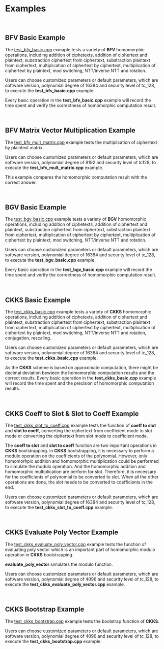 # Examples

<br>

##  BFV Basic Example

The [test_bfv_basic.cpp](https://github.com/luhang-HPU/poseidon/blob/main/examples/bfv/test_bfv_basic.cpp) exmaple tests a variety of **BFV** homomorphic operations, including addition of ciphetexts, addition of ciphertext and plaintext, substraction ciphertext from ciphertext, substraction plaintext from ciphertext, multiplication of ciphertext by ciphertext, multiplication of ciphertext by plaintext, mod switching, NTT/inverse NTT and rotation. 

Users can choose customized parameters or default parameters, which are software version, polynomial degree of 16384 and security level of tc_128, to execute the **test_bfv_basic.cpp** example.

Every basic operation in the **test_bfv_basic.cpp** example will record the time spent and verify the correctness of homomorphic computation result.


<br>

## BFV Matrix Vector Multiplication Example

The [test_bfv_mult_matrix.cpp](https://github.com/luhang-HPU/poseidon/blob/main/examples/bfv/test_bfv_mult_matrix.cpp) example tests the multiplication of ciphertext by plaintext matrix. 

Users can choose customized parameters or default parameters, which are software version, polynomial degree of 8192 and security level of tc128, to execute the **test_bfv_mult_matrix.cpp** example.

This example compares the homomorphic computation result with the correct answer.


<br>

## BGV Basic Example

The [test_bgv_basic.cpp](https://github.com/luhang-HPU/poseidon/blob/main/examples/bgv/test_bgv_basic.cpp) example tests a variety of **BGV** homomorphic operations, including addition of ciphetexts, addition of ciphertext and plaintext, substraction ciphertext from ciphertext, substraction plaintext from ciphertext, multiplication of ciphertext by ciphertext, multiplication of ciphertext by plaintext, mod switching, NTT/inverse NTT and rotation. 

Users can choose customized parameters or default parameters, which are software version, polynomial degree of 16384 and security level of tc_128, to execute the **test_bgv_basic.cpp** example.

Every basic operation in the **test_bgv_basic.cpp** example will record the time spent and verify the correctness of homomorphic computation result.


<br>

## CKKS Basic Example

The [test_ckks_basic.cpp](https://github.com/luhang-HPU/poseidon/blob/main/examples/ckks/test_ckks_basic.cpp) example tests a variety of **CKKS** homomorphic operations, including addition of ciphetexts, addition of ciphertext and plaintext, substraction ciphertext from ciphertext, substraction plaintext from ciphertext, multiplication of ciphertext by ciphertext, multiplication of ciphertext by plaintext, mod switching, NTT/inverse NTT and rotation, conjugation, rescaling.

Users can choose customized parameters or default parameters, which are software version, polynomial degree of 16384 and security level of tc_128, to execute  the **test_ckks_basic.cpp** example.

As the **CKKS** scheme is based on approximate computation, there might be decimal deviation bewteen the homomorphic computation results and the correct results. Every basic operation in the **test_ckks_basic.cpp** example will record the time spent and the precision of homomorphic computation results.


<br>

## CKKS Coeff to Slot & Slot to Coeff Example

The [test_ckks_slot_to_coeff.cpp](https://github.com/luhang-HPU/poseidon/blob/main/examples/ckks/test_ckks_slot_to_coeff.cpp) example tests the function of **coeff to slot** and **slot to coeff**, converting the ciphertext from coefficient mode to slot mode or converting the ciphertext from slot mode to coefficient mode.

The **coeff to slot** and **slot to coeff** function are two important operations in **CKKS** bootstrapping. In **CKKS** bootstrapping, it is necessary to perform a modulo operation on the coefficients of the polynomial. However, only homomorhpic addition and homomorphic multiplication could be performed to simulate the modulo operation. And the homomorphic addition and homomorphic multiplication are perform for slot. Therefore, it is necessary for the coefficients of polynomial to be converted to slot. When all the other operations are done, the slot needs to be converted to coefficients in the end.

Users can choose customized parameters or default parameters, which are software version, polynomial degree of 16384 and security level of tc_128, to execute the **test_ckks_slot_to_coeff.cpp** example.


<br>

## CKKS Evaluate Poly Vector Example

The [test_ckks_evaluate_poly_vector.cpp](https://github.com/luhang-HPU/poseidon/blob/main/examples/ckks/test_ckks_evaluate_poly_vector.cpp) example tests the function of evaluating poly vector which is an important part of homomorphic modulo operation in **CKKS** bootstrapping. 

**evaluate_poly_vector** simulates the modulo function.

Users can choose customized parameters or default parameters, which are software version, polynomial degree of 4096 and security level of tc_128, to execute the **test_ckks_evaluate_poly_vector.cpp** example.


<br>

## CKKS Bootstrap Example

The [test_ckks_bootstrap.cpp](https://github.com/luhang-HPU/poseidon/blob/main/examples/ckks/test_ckks_bootstrap.cpp) example tests the bootstrap function of **CKKS**.

Users can choose customized parameters or default parameters, which are software version, polynomial degree of 4096 and security level of tc_128, to execute the **test_ckks_bootstrap.cpp** example.

